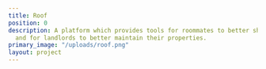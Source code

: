 ```yaml
---
title: Roof
position: 0
description: A platform which provides tools for roommates to better share their homes
  and for landlords to better maintain their properties.
primary_image: "/uploads/roof.png"
layout: project
---
```


